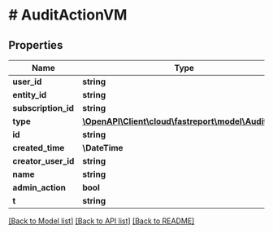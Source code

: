# # AuditActionVM

## Properties

Name | Type | Description | Notes
------------ | ------------- | ------------- | -------------
**user_id** | **string** |  | [optional]
**entity_id** | **string** |  | [optional]
**subscription_id** | **string** |  | [optional]
**type** | [**\OpenAPI\Client\cloud\fastreport\model\AuditType**](AuditType.md) |  | [optional]
**id** | **string** |  | [optional]
**created_time** | **\DateTime** |  | [optional]
**creator_user_id** | **string** |  | [optional]
**name** | **string** |  | [optional]
**admin_action** | **bool** |  | [optional]
**t** | **string** |  |

[[Back to Model list]](../../README.md#models) [[Back to API list]](../../README.md#endpoints) [[Back to README]](../../README.md)
